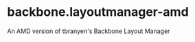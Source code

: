 backbone.layoutmanager-amd
==========================

An AMD version of tbranyen's Backbone Layout Manager
